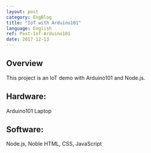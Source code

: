 ```yaml
---
layout: post
category: EngBlog
title: "IoT with Arduino101"
language: English
ref: Post-IoT-Arduino101
date: 2017-12-13
---
```


## Overview
This project is an IoT demo with Arduino101 and Node.js.  

## Hardware:
Arduino101
Laptop

## Software:
Node.js, Noble
HTML, CSS, JavaScript
